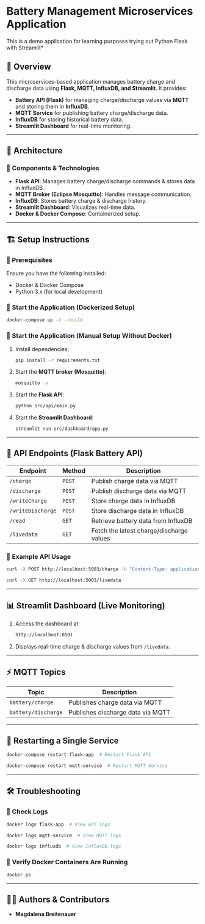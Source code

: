# Battery Management Microservices Application
This is a demo application for learning purposes trying out Python Flask with Streamlit*

## 🚀 Overview
This microservices-based application manages battery charge and discharge data using **Flask, MQTT, InfluxDB, and Streamlit**. It provides:
- **Battery API (Flask)** for managing charge/discharge values via **MQTT** and storing them in **InfluxDB**.
- **MQTT Service** for publishing battery charge/discharge data.
- **InfluxDB** for storing historical battery data.
- **Streamlit Dashboard** for real-time monitoring.

---
## 📌 Architecture
### **🔹 Components & Technologies**
- **Flask API**: Manages battery charge/discharge commands & stores data in InfluxDB.
- **MQTT Broker (Eclipse Mosquitto)**: Handles message communication.
- **InfluxDB**: Stores battery charge & discharge history.
- **Streamlit Dashboard**: Visualizes real-time data.
- **Docker & Docker Compose**: Containerized setup.

---
## 🏗️ Setup Instructions

### **🔹 Prerequisites**
Ensure you have the following installed:
- Docker & Docker Compose
- Python 3.x (for local development)

### **🔹 Start the Application (Dockerized Setup)**
```sh
docker-compose up -d --build
```

### **🔹 Start the Application (Manual Setup Without Docker)**
1. Install dependencies:
    ```sh
    pip install -r requirements.txt
    ```
2. Start the **MQTT broker (Mosquitto)**:
    ```sh
    mosquitto -v
    ```
3. Start the **Flask API**:
    ```sh
    python src/api/main.py
    ```
4. Start the **Streamlit Dashboard**:
    ```sh
    streamlit run src/dashboard/app.py
    ```

---
## 📡 API Endpoints (Flask Battery API)
| **Endpoint** | **Method** | **Description** |
|-------------|-----------|----------------|
| `/charge` | `POST` | Publish charge data via MQTT |
| `/discharge` | `POST` | Publish discharge data via MQTT |
| `/writeCharge` | `POST` | Store charge data in InfluxDB |
| `/writeDischarge` | `POST` | Store discharge data in InfluxDB |
| `/read` | `GET` | Retrieve battery data from InfluxDB |
| `/livedata` | `GET` | Fetch the latest charge/discharge values |

### **🔹 Example API Usage**
```sh
curl -X POST http://localhost:5003/charge -H "Content-Type: application/json" -d '{"charge": 10, "unit": "kW"}'
```
```sh
curl -X GET http://localhost:5003/livedata
```

---
## 📊 Streamlit Dashboard (Live Monitoring)
1. Access the dashboard at:
    ```sh
    http://localhost:8501
    ```
2. Displays real-time charge & discharge values from `/livedata`.

---
## ⚡ MQTT Topics
| **Topic** | **Description** |
|-----------|----------------|
| `battery/charge` | Publishes charge data via MQTT |
| `battery/discharge` | Publishes discharge data via MQTT |

---
## 🔄 Restarting a Single Service
```sh
docker-compose restart flask-app  # Restart Flask API
```
```sh
docker-compose restart mqtt-service  # Restart MQTT Service
```

---
## 🛠️ Troubleshooting
### **🔹 Check Logs**
```sh
docker logs flask-app  # View API logs
```
```sh
docker logs mqtt-service  # View MQTT logs
```
```sh
docker logs influxdb  # View InfluxDB logs
```
### **🔹 Verify Docker Containers Are Running**
```sh
docker ps
```

---

## 👨‍💻 Authors & Contributors
- **Magdalena Breitenauer**

